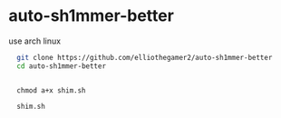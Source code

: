 # auto-sh1mmer-better

use arch linux
```bash
  git clone https://github.com/elliothegamer2/auto-sh1mmer-better
  cd auto-sh1mmer-better
```


<code>
  chmod a+x shim.sh
</code>

<code>
  shim.sh <board>
</code>
